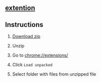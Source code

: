 ## [extention](https://github.com/wnetking/redmine-extends/raw/master/magic.zip)

## Instructions

1. [Download zip](https://github.com/wnetking/redmine-extends/raw/master/magic.zip)

2. Unzip

3. Go to [chrome://extensions/](chrome://extensions/)

4. Click `Load unpacked`

5. Select folder with files from unzipped file
